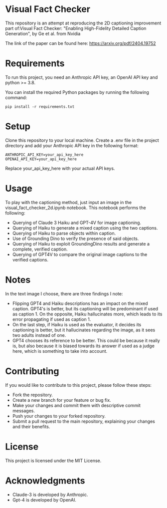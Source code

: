 # Visual Fact Checker
This repository is an attempt at reproducing the 2D captioning improvement part of:Visual Fact Checker: "Enabling High-Fidelity Detailed Caption Generation", by Ge et al. from Nvidia

The link of the paper can be found here: https://arxiv.org/pdf/2404.19752

# Requirements
To run this project, you need an Anthropic API key, an OpenAI API key and python >= 3.8.

You can install the required Python packages by running the following command:

```
pip install -r requirements.txt
```

# Setup
Clone this repository to your local machine.
Create a .env file in the project directory and add your Anthropic API key in the following format:

```
ANTHROPIC_API_KEY=your_api_key_here
OPENAI_API_KEY=your_api_key_here
```

Replace your_api_key_here with your actual API keys.

# Usage
To play with the captioning method, just input an image in the visual_fact_checker_2d.ipynb notebook.
This notebook performs the following:
- Querying of Claude 3 Haiku and GPT-4V for image captioning.
- Querying of Haiku to generate a mixed caption using the two captions.
- Querying of Haiku to parse objects within caption.
- Use of Grounding Dino to verify the presence of said objects.
- Querying of Haiku to exploit GroundingDino results and generate a complete, verified caption.
- Querying of GPT4V to compare the original image captions to the verified captions.

# Notes
In the text image I choose, there are three findings I note:
- Flipping GPT4 and Haiku descriptions has an impact on the mixed caption. GPT4's is better, but its captioning will be predominant if used as caption 1. On the opposite, Haiku hallucinates more, which leads to its error propagating if used as caption 1.
- On the last step, if Haiku is used as the evaluator, it decides its captioning is better, but it hallucinates regarding the image, as it sees two adults instead of one.
- GPT4 chooses its reference to be better. This could be because it really is, but also because it is biased towards its answer if used as a judge here, which is something to take into account.

# Contributing
If you would like to contribute to this project, please follow these steps:
- Fork the repository.
- Create a new branch for your feature or bug fix.
- Make your changes and commit them with descriptive commit messages.
- Push your changes to your forked repository.
- Submit a pull request to the main repository, explaining your changes and their benefits.

# License
This project is licensed under the MIT License.

# Acknowledgments
- Claude-3 is developed by Anthropic.
- Gpt-4 is developed by OpenAI.
